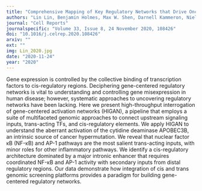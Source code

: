 ```yaml
---
title: "Comprehensive Mapping of Key Regulatory Networks that Drive Oncogene Expression"
authors: "Lin Lin, Benjamin Holmes, Max W. Shen, Darnell Kammeron, Niels Geijsen, David K. Gifford, and Richard I. Sherwood"
journal: "Cell Reports"
journalspecific: "Volume 33, Issue 8, 24 November 2020, 108426"
doi: "10.1016/j.celrep.2020.108426"
arxiv: ""
ext: ""
img: Lin_2020.jpg
date: "2020-11-24"
year: "2020"
---
```


Gene expression is controlled by the collective binding of transcription factors to cis-regulatory regions. Deciphering gene-centered regulatory networks is vital to understanding and controlling gene misexpression in human disease; however, systematic approaches to uncovering regulatory networks have been lacking. Here we present high-throughput interrogation of gene-centered activation networks (HIGAN), a pipeline that employs a suite of multifaceted genomic approaches to connect upstream signaling inputs, trans-acting TFs, and cis-regulatory elements. We apply HIGAN to understand the aberrant activation of the cytidine deaminase APOBEC3B, an intrinsic source of cancer hypermutation. We reveal that nuclear factor κB (NF-κB) and AP-1 pathways are the most salient trans-acting inputs, with minor roles for other inflammatory pathways. We identify a cis-regulatory architecture dominated by a major intronic enhancer that requires coordinated NF-κB and AP-1 activity with secondary inputs from distal regulatory regions. Our data demonstrate how integration of cis and trans genomic screening platforms provides a paradigm for building gene-centered regulatory networks.
